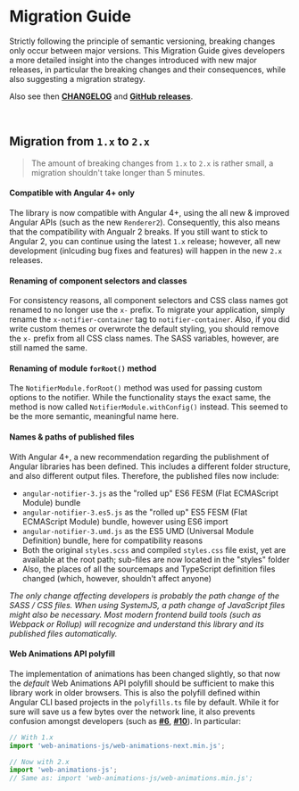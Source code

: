 # Migration Guide

Strictly following the principle of semantic versioning, breaking changes only occur between major versions. This Migration Guide gives
developers a more detailed insight into the changes introduced with new major releases, in particular the breaking changes and their
consequences, while also suggesting a migration strategy.

Also see then **[CHANGELOG](./CHANGELOG.md)** and **[GitHub releases](https://github.com/dominique-mueller/angular-notifier-3/releases)**.

<br>

## Migration from `1.x` to `2.x`

> The amount of breaking changes from `1.x` to `2.x` is rather small, a migration shouldn't take longer than 5 minutes.

#### Compatible with Angular 4+ only

The library is now compatible with Angular 4+, using the all new & improved Angular APIs (such as the new `Renderer2`). Consequently, this
also means that the compatibility with Angualr 2 breaks. If you still want to stick to Angular 2, you can continue using the latest `1.x`
release; however, all new development (inlcuding bug fixes and features) will happen in the new `2.x` releases.

#### Renaming of component selectors and classes

For consistency reasons, all component selectors and CSS class names got renamed to no longer use the `x-` prefix. To migrate your
application, simply rename the `x-notifier-container` tag to `notifier-container`. Also, if you did write custom themes or overwrote the
default styling, you should remove the `x-` prefix from all CSS class names. The SASS variables, however, are still named the same.

#### Renaming of module `forRoot()` method

The `NotifierModule.forRoot()` method was used for passing custom options to the notifier. While the functionality stays the exact same, the
method is now called `NotifierModule.withConfig()` instead. This seemed to be the more semantic, meaningful name here.

#### Names & paths of published files

With Angular 4+, a new recommendation regarding the publishment of Angular libraries has been defined. This includes a different folder
structure, and also different output files. Therefore, the published files now include:

- `angular-notifier-3.js` as the "rolled up" ES6 FESM (Flat ECMAScript Module) bundle
- `angular-notifier-3.es5.js` as the "rolled up" ES5 FESM (Flat ECMAScript Module) bundle, however using ES6 import
- `angular-notifier-3.umd.js` as the ES5 UMD (Universal Module Definition) bundle, here for compatibility reasons
- Both the original `styles.scss` and compiled `styles.css` file exist, yet are available at the root path; sub-files are now located in the
  "styles" folder
- Also, the places of all the sourcemaps and TypeScript definition files changed (which, however, shouldn't affect anyone)

*The only change affecting developers is probably the path change of the SASS / CSS files. When using SystemJS, a path change of JavaScript
files might also be necessary. Most modern frontend build tools (such as Webpack or Rollup) will recognize and understand this library and
its published files automatically.*

#### Web Animations API polyfill

The implementation of animations has been changed slightly, so that now the *default* Web Animations API polyfill should be sufficient to
make this library work in older browsers. This is also the polyfill defined within Angular CLI based projects in the `polyfills.ts` file by
default. While it for sure will save us a few bytes over the network line, it also prevents confusion amongst developers (such as
**[#6](https://github.com/dominique-mueller/angular-notifier-3/issues/6)**,
**[#10](https://github.com/dominique-mueller/angular-notifier-3/issues/10)**). In particular:

``` typescript
// With 1.x
import 'web-animations-js/web-animations-next.min.js';

// Now with 2.x
import 'web-animations-js';
// Same as: import 'web-animations-js/web-animations.min.js';
```
